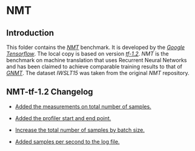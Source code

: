 # NMT

## Introduction

This folder contains the [_NMT_](https://github.com/tensorflow/nmt) benchmark.
It is developed by the [_Google Tensorflow_](https://github.com/tensorflow).
The local copy is based on version [_tf-1.2_](https://github.com/tensorflow/nmt/tree/tf-1.2).
_NMT_ is the benchmark on machine translation that uses Recurrent Neural Networks
and has been claimed to achieve comparable training results to that of [_GNMT_](https://arxiv.org/abs/1609.08144).
The dataset _IWSLT15_ was taken from the original _NMT_ repository.

## NMT-tf-1.2 Changelog

* [Added the measurements on total number of samples.](./source/nmt-tf-1.2/nmt/train.py#L337)

* [Added the profiler start and end point.](./source/nmt-tf-1.2/nmt/train.py#L359)

* [Increase the total number of samples by batch size.](./source/nmt-tf-1.2/nmt/train.py#L401)

* [Added samples per second to the log file.](./source/nmt-tf-1.2/nmt/train.py#L413)

